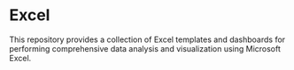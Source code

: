 # Excel
This repository provides a collection of Excel templates and dashboards for performing comprehensive data analysis and visualization using Microsoft Excel.
